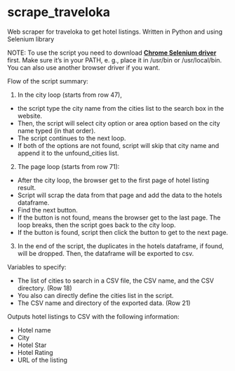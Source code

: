 # scrape_traveloka
Web scraper for traveloka to get hotel listings. Written in Python and using Selenium library

NOTE: To use the script you need to download [__Chrome Selenium driver__](https://sites.google.com/a/chromium.org/chromedriver/downloads) first. Make sure it’s in your PATH, e. g., place it in /usr/bin or /usr/local/bin.
You can also use another browser driver if you want.

Flow of the script summary:  
1. In the city loop (starts from row 47), 
  - the script type the city name from the cities list to the search box in the website.
  - Then, the script will select city option or area option based on the city name typed (in that order).
  - The script continues to the next loop.
  - If both of the options are not found, script will skip that city name and append it to the unfound_cities list.
2. The page loop (starts from row 71):
  - After the city loop, the browser get to the first page of hotel listing result.
  - Script will scrap the data from that page and add the data to the hotels dataframe.
  - Find the next button.
  - If the button is not found, means the browser get to the last page. The loop breaks, then the script goes back to the city loop.
  - If the button is found, script then click the button to get to the next page.
3. In the end of the script, the duplicates in the hotels dataframe, if found, will be dropped. Then, the dataframe will be exported to csv.

Variables to specify:
- The list of cities to search in a CSV file, the CSV name, and the CSV directory. (Row 18) 
- You also can directly define the cities list in the script.
- The CSV name and directory of the exported data. (Row 21)

Outputs hotel listings to CSV with the following information:
- Hotel name
- City
- Hotel Star
- Hotel Rating
- URL of the listing
